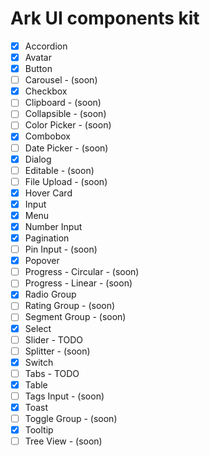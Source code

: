 # Ark UI components kit

- [x] Accordion
- [x] Avatar
- [x] Button
- [ ] Carousel - (soon)
- [x] Checkbox
- [ ] Clipboard - (soon)
- [ ] Collapsible - (soon)
- [ ] Color Picker - (soon)
- [x] Combobox
- [ ] Date Picker - (soon)
- [x] Dialog
- [ ] Editable - (soon)
- [ ] File Upload - (soon)
- [x] Hover Card
- [x] Input
- [x] Menu
- [x] Number Input
- [x] Pagination
- [ ] Pin Input - (soon)
- [x] Popover
- [ ] Progress - Circular - (soon)
- [ ] Progress - Linear - (soon)
- [x] Radio Group
- [ ] Rating Group - (soon)
- [ ] Segment Group - (soon)
- [x] Select
- [ ] Slider - TODO
- [ ] Splitter - (soon)
- [x] Switch
- [ ] Tabs - TODO
- [x] Table
- [ ] Tags Input - (soon)
- [x] Toast
- [ ] Toggle Group - (soon)
- [x] Tooltip
- [ ] Tree View - (soon)
